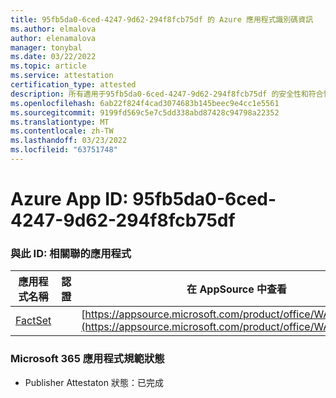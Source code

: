 ```yaml
---
title: 95fb5da0-6ced-4247-9d62-294f8fcb75df 的 Azure 應用程式識別碼資訊
ms.author: elmalova
author: elenamalova
manager: tonybal
ms.date: 03/22/2022
ms.topic: article
ms.service: attestation
certification_type: attested
description: 所有適用于95fb5da0-6ced-4247-9d62-294f8fcb75df 的安全性和符合性資訊資訊。
ms.openlocfilehash: 6ab22f824f4cad3074683b145beec9e4cc1e5561
ms.sourcegitcommit: 9199fd569c5e7c5dd338abd87428c94798a22352
ms.translationtype: MT
ms.contentlocale: zh-TW
ms.lasthandoff: 03/23/2022
ms.locfileid: "63751748"
---
```

# <a name="azure-app-id-95fb5da0-6ced-4247-9d62-294f8fcb75df"></a>Azure App ID: 95fb5da0-6ced-4247-9d62-294f8fcb75df


### <a name="apps-associated-with-this-id"></a>與此 ID: 相關聯的應用程式
| **應用程式名稱** | **認證** | **在 AppSource 中查看** |
|--------------|---------------|-----------------------|
| [FactSet](../forward/WA200002146.md) |  | [https://appsource.microsoft.com/product/office/WA200002146](https://appsource.microsoft.com/product/office/WA200002146) |

### <a name="microsoft-365-app-compliance-status"></a>Microsoft 365 應用程式規範狀態
- Publisher Attestaton 狀態：已完成
